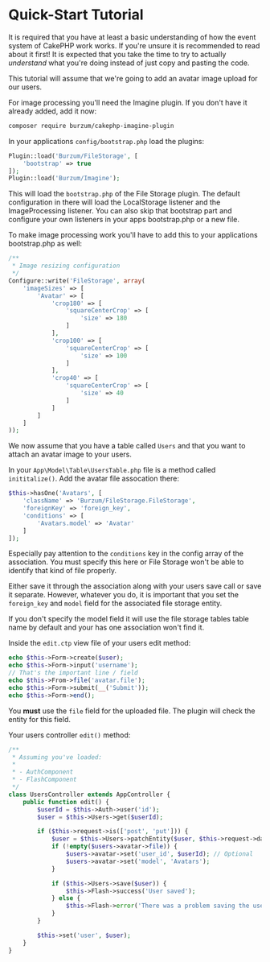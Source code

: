 Quick-Start Tutorial
====================

It is required that you have at least a basic understanding of how the event system of CakePHP work works. If you're unsure it is recommended to read about it first! It is expected that you take the time to try to actually *understand* what you're doing instead of just copy and pasting the code.

This tutorial will assume that we're going to add an avatar image upload for our users.

For image processing you'll need the Imagine plugin. If you don't have it already added, add it now:

```sh
composer require burzum/cakephp-imagine-plugin
```

In your applications `config/bootstrap.php` load the plugins:

```php
Plugin::load('Burzum/FileStorage', [
	'bootstrap' => true
]);
Plugin::load('Burzum/Imagine');
```

This will load the `bootstrap.php` of the File Storage plugin. The default configuration in there will load the LocalStorage listener and the ImageProcessing listener. You can also skip that bootstrap part and configure your own listeners in your apps bootstrap.php or a new file.

To make image processing work you'll have to add this to your applications bootstrap.php as well:

```php
/**
 * Image resizing configuration
 */
Configure::write('FileStorage', array(
	'imageSizes' => [
		'Avatar' => [
			'crop180' => [
				'squareCenterCrop' => [
					'size' => 180
				]
			],
			'crop100' => [
				'squareCenterCrop' => [
					'size' => 100
				]
			],
			'crop40' => [
				'squareCenterCrop' => [
					'size' => 40
				]
			]
		]
	]
));
```

We now assume that you have a table called `Users` and that you want to attach an avatar image to your users.

In your `App\Model\Table\UsersTable.php` file is a method called `inititalize()`. Add the avatar file assocation there:

```php
$this->hasOne('Avatars', [
	'className' => 'Burzum/FileStorage.FileStorage',
	'foreignKey' => 'foreign_key',
	'conditions' => [
		'Avatars.model' => 'Avatar'
	]
]);
```

Especially pay attention to the `conditions` key in the config array of the association. You must specify this here or File Storage won't be able to identify that kind of file properly.

Either save it through the association along with your users save call or save it separate. However, whatever you do, it is important that you set the `foreign_key` and `model` field for the associated file storage entity.

If you don't specify the model field it will use the file storage tables table name by default and your has one association won't find it.

Inside the `edit.ctp` view file of your users edit method:

```php
echo $this->Form->create($user);
echo $this->Form->input('username');
// That's the important line / field
echo $this->From->file('avatar.file');
echo $this->Form->submit(__('Submit'));
echo $this->Form->end();
```

You **must** use the `file` field for the uploaded file. The plugin will check the entity for this field.

Your users controller `edit()` method:

```php
/**
 * Assuming you've loaded:
 *
 * - AuthComponent
 * - FlashComponent
 */
class UsersController extends AppController {
	public function edit() {
		$userId = $this->Auth->user('id');
		$user = $this->Users->get($userId);

		if ($this->request->is(['post', 'put'])) {
			$user = $this->Users->patchEntity($user, $this->request->data());
			if (!empty($users->avatar->file)) {
				$users->avatar->set('user_id', $userId); // Optional
				$users->avatar->set('model', 'Avatars');
			}

			if ($this->Users->save($user)) {
				$this->Flash->success('User saved');
			} else {
				$this->Flash->error('There was a problem saving the user.');
			}
		}

		$this->set('user', $user);
	}
}
```

